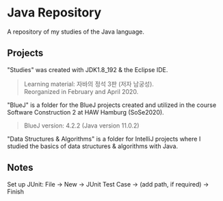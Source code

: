 # Java Repository
A repository of my studies of the Java language.

## Projects
"Studies" was created with JDK1.8_192 & the Eclipse IDE. <br>
> Learning material: 자바의 정석 3판 (저자 남궁성). <br> Reorganized in February and April 2020.

"BlueJ" is a folder for the BlueJ projects created and utilized in the course Software Construction 2 at HAW Hamburg (SoSe2020). <br>
> BlueJ version: 4.2.2 (Java version 11.0.2)

"Data Structures & Algorithms" is a folder for IntelliJ projects where I studied the basics of data structures & algorithms with Java. <br>

## Notes
Set up JUnit: File -> New -> JUnit Test Case -> (add path, if required) -> Finish

